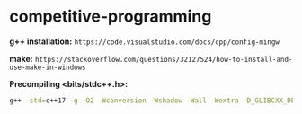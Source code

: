 # competitive-programming

**g++ installation:** `https://code.visualstudio.com/docs/cpp/config-mingw`

**make:** `https://stackoverflow.com/questions/32127524/how-to-install-and-use-make-in-windows`

**Precompiling <bits/stdc++.h>:**
```bash
g++ -std=c++17 -g -O2 -Wconversion -Wshadow -Wall -Wextra -D_GLIBCXX_DEBUG -D_GLIBCXX_ASSERTIONS -DLOCAL -fmax-errors=2 -Wno-sign-conversion -Wfloat-equal -Wduplicated-cond -Wlogical-op stdc++.h
```

